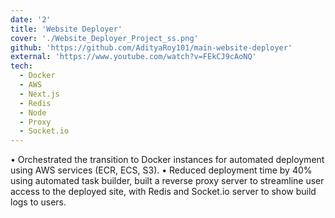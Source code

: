 ```yaml
---
date: '2'
title: 'Website Deployer'
cover: './Website_Deployer_Project_ss.png'
github: 'https://github.com/AdityaRoy101/main-website-deployer'
external: 'https://www.youtube.com/watch?v=FEkCJ9cAoNQ'
tech:
  - Docker
  - AWS
  - Next.js
  - Redis
  - Node
  - Proxy
  - Socket.io
---
```


• Orchestrated the transition to Docker instances for automated deployment using AWS services (ECR, ECS, S3).
• Reduced deployment time by 40% using automated task builder, built a reverse proxy server to streamline user access to the deployed site, with Redis and Socket.io server to show build logs to users.
